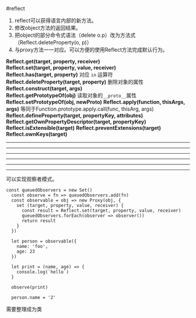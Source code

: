 #reflect

1. reflect可以获得语言内部的新方法。  
2. 修改object方法的返回结果。  
3. 把object的部分命令式语法（delete o.p）改为方法式（Reflect.deleteProperty(o, p)） 
4. 与proxy方法一一对应。可以方便的使用Reflect方法完成默认行为。  



**Reflect.get(target, property, receiver)**  
**Reflect.set(target, property, value, receiver)**  
**Reflect.has(target, property)** 对应 `in` 运算符  
**Reflect.deleteProperty(target, property)** 删除对象的属性  
**Reflect.construct(target, args)**  
**Reflect.getPrototypeOf(obj)** 读取对象的`__proto__`属性  
**Reflect.setPrototypeOf(obj, newProto)**
**Reflect.apply(function, thisArgs, args)** 等同于Function.prototype.apply.call(func, thisArg, args)  
**Reflect.defineProperty(target, propertyKey, attributes)**
**Reflect.getOwnPropertyDescriptor(target, propertyKey)**
**Reflect.isExtensible(target)**
**Reflect.preventExtensions(target)**
**Reflect.ownKeys(target)**
****
****
****
****
****
****


可以实现观察者模式。

    const queuedObservers = new Set()
      const observe = fn => queuedObservers.add(fn)
      const observable = obj => new Proxy(obj, {
        set (target, property, value, receiver) {
          const result = Reflect.set(target, property, value, receiver)
          queuedObservers.forEach(observer => observer())
          return result
        }
      })

      let person = observable({
        name: 'foo',
        age: 23
      })

      let print = (name, age) => {
        console.log(`hello`)
      }

      observe(print)

      person.name = '2'

需要整理成为类



